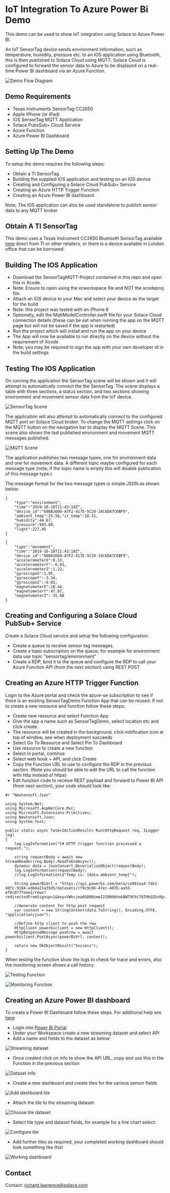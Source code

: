 # IoT Integration To Azure Power Bi Demo

This demo can be used to show IoT integration using Solace to Azure Power BI. 

An IoT SensorTag device sends environment information, such as temperature, humidity, pressure etc. to an IOS application using Bluetooth, this is then published to Solace Cloud using MQTT. Solace Cloud is configured to forward the sensor data to Azure to be displayed on a real-time Power BI dashboard via an Azure Function.

![Demo Flow Diagram](images/demo-diag.png)

## Demo Requirements

* Texas Instruments SensorTag CC2650
* Apple iPhone (or iPad)
* IOS SensorTag MQTT Application
* Solace PubsSub+ Cloud Service
* Azure Function
* Azure Power BI Dashboard

## Setting Up The Demo

To setup the demo requires the following steps:

* Obtain a TI SensorTag
* Building the supplied IOS application and testing on an IOS device
* Creating and Configuring a Solace Cloud PubSub+ Service
* Creating an Azure HTTP Trigger Function
* Creating an Azure Power BI dashboard

Note; The IOS application can also be used standalone to publish sensor data to any MQTT broker

## Obtain A TI SensorTag

This demo uses a Texas Instrument CC2650 Bluetooth SensorTag available [here](http://www.ti.com/tool/CC2650STK)
 direct from TI or other retailers, or there is a device available in London office that can be borrowed.

## Building The IOS Application

- Download the SensorTagMQTT-Project contained in this repo and open this in Xcode.
- Note: Ensure to open using the xcworkspace file and NOT the xcodeproj file.
- Attach an IOS device to your Mac and select your device as the target for the build
- Note: this project was tested with an iPhone 8
- Optionally, edit the MqttModelController.swift file for your Solace Cloud connection details (these can be set when running the app on the MQTT page but will not be saved if the app is restarted)
- Run the project which will install and run the app on your device
- The App will now be available to run directly on the device without the requirement of Xcode
- Note; you may be required to sign the app with your own developer id in the build settings

## Testing The IOS Application

On running the application the SensorTag scene will be shown and it will attempt to automatically connect the the SensorTag. The scene displays a table with three sections, a status section, and two sections showing environment and movement sensor data from the IoT device.

![SensorTag Scene](images/iphone-sensortag.png)

The application will also attempt to automatically connect to the configured MQTT port on Solace Cloud broker. To change the MQTT settings click on the MQTT button on the navigation bar to display the MQTT Scene. This scene also shows the last published environment and movement MQTT messages published.

![MQTT Scene](images/iphone-mqtt.png)

The application publishes two message types, one for environment data and one for movement data. A different topic maybe configured for each message type (note; if the topic name is empty this will disable publication of this message type.)

The message format for the two message types is simple JSON as shown below:

```
{
	"type":"environment",
	"time":"2019-10-18T11:43:18Z",
	"device_id":"68BA2660-A7F2-417E-5C29-16C6DA7C6BF9",
	"ambient_temp":25.56,"ir_temp":18.31,
	"humidity":44.67,
	"pressure":993.89,
	"light":227.45
}
```

```
{
	"type":"movement",
	"time":"2019-10-18T11:43:18Z",
	"device_id":"68BA2660-A7F2-417E-5C29-16C6DA7C6BF9",
	"accelerometerX":0.13,
	"accelerometerY":-0.03,
	"accelerometerZ":1.22,
	"gyroscopeX":1.95,
	"gyroscopeY":-3.34,
	"gyroscopeZ":-0.03,
	"magnetometerX":18.44,
	"magnetometerY":47.07,
	"magnetometerZ":-35.98
}

```

## Creating and Configuring a Solace Cloud PubSub+ Service

Create a Solace Cloud service and setup the following configuration:

- Create a queue to receive sensor tag messages.
- Create a topic subscription on the queue, for example for environment data use topic "sensortag/environment"
- Create a RDP, bind it to the queue and configure the RDP to call your Azure Function API (from the next section) using REST POST 
## Creating an Azure HTTP Trigger Function

Login to the Azure portal and check the azure-se subscription to see if there is an existing SensorTagDemo Function App that can be reused.
If not to create a new resource and function follow these steps:

- Create new resource and select Function App
- Give the app a name such as SensorTagDemo, select location etc and click create.
- The resource will be created in the background, click notification icon at top of window, see when deployment succeeds
- Select Go To Resource  and Select Pin To Dashboard
- Use resource to create a new function
- Select in portal, continue
- Select web hook + API, and click Create
- Copy the Function URL to use to configure the RDP in the previous section. (Note you should be able to edit the URL to call the function with http instead of https)
- Edit function code to receive REST payload and forward to Power BI API (from next section), your code should look like:

```
#r "Newtonsoft.Json"

using System.Net;
using Microsoft.AspNetCore.Mvc;
using Microsoft.Extensions.Primitives;
using Newtonsoft.Json;
using System.Text;

public static async Task<IActionResult> Run(HttpRequest req, ILogger log)
{
    log.LogInformation("C# HTTP trigger function processed a request.");

    string requestBody = await new StreamReader(req.Body).ReadToEndAsync();
    dynamic data = JsonConvert.DeserializeObject(requestBody);
    log.LogInformation(requestBody);
    //log.LogInformation($"Temp is: {data.ambient_temp}");

    String powerBiUrl = "https://api.powerbi.com/beta/ce001ea4-74b1-40fc-9184-edb4a21a35d5/datasets/cf9c9c06-47ec-487b-aa53-ef8c077feee2/rows?redirectedFromSignup=1&key=VWhcjma0SB8NzmwI2I0N9bhnbBNT9F9iTQTHhQZOsRpx%2F%2Bt0NKn1j5WS6kguF38KdJa8DsvcHaiumSdXT%2BvRrg%3D%3D";
    
    //Generate content for http post request
    var content = new StringContent(data.ToString(), Encoding.UTF8, "application/json"); 

    //Define http client to push the row
    HttpClient powerbiclient = new HttpClient();
    HttpResponseMessage pushrow = await powerbiclient.PostAsync(powerBiUrl, content);
 
    return new OkObjectResult("Success");
}

```

When testing the function show the logs to check for trace and errors, also the monitoring screen shows a call history.

![Testing Function](images/azf-code.png)

![Monitoring Function](images/azf-mon.png)

## Creating an Azure Power BI dashboard

To create a Power BI Dashboard follow these steps. For additional help see [here](https://docs.microsoft.com/en-us/power-bi/service-real-time-streaming)

* Login into [Power Bi Portal](https://app.powerbi.com/home)
* Under your Workspace create a new streaming dataset and select API
* Add a name and fields to the dataset as below:

![Streaming dataset](images/pbi-ds1.png)

* Once created click on info to show the API URL, copy and use this in the Function in the previous section

![Dataset info](images/pbi-ds2.png)

* Create a new dashboard and create tiles for the various sensor fields

![Add dashboard tile](images/pbi-tile1.png)

* Attach the tile to the streaming dataset:

![Choose tile dataset](images/pbi-tile2.png)

* Select tile type and dataset fields, for example for a line chart select:

![Configure tile](images/pbi-tile3.png)

* Add further tiles as required, your completed working dashboard should look something like this!

![Working dashboard](images/pbi-dashboard.png)

## Contact

Contact: [richard.lawrence@solace.com](mailto:richard.lawrence@solace.com)

